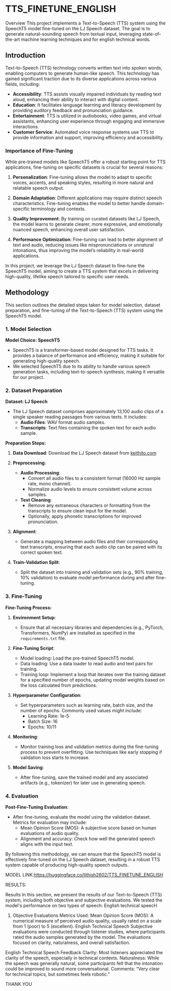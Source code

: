 # TTS_FINETUNE_ENGLISH

Overview
This project implements a Text-to-Speech (TTS) system using the SpeechT5 model fine-tuned on the LJ Speech dataset. The goal is to generate natural-sounding speech from textual input, leveraging state-of-the-art machine learning techniques and for english technical words.
## Introduction

Text-to-Speech (TTS) technology converts written text into spoken words, enabling computers to generate human-like speech. This technology has gained significant traction due to its diverse applications across various fields, including:

- **Accessibility**: TTS assists visually impaired individuals by reading text aloud, enhancing their ability to interact with digital content.
- **Education**: It facilitates language learning and literacy development by providing auditory feedback and pronunciation guidance.
- **Entertainment**: TTS is utilized in audiobooks, video games, and virtual assistants, enhancing user experience through engaging and immersive interactions.
- **Customer Service**: Automated voice response systems use TTS to provide information and support, improving efficiency and accessibility.

### Importance of Fine-Tuning

While pre-trained models like SpeechT5 offer a robust starting point for TTS applications, fine-tuning on specific datasets is crucial for several reasons:

1. **Personalization**: Fine-tuning allows the model to adapt to specific voices, accents, and speaking styles, resulting in more natural and relatable speech output.

2. **Domain Adaptation**: Different applications may require distinct speech characteristics. Fine-tuning enables the model to better handle domain-specific terminology and contexts.

3. **Quality Improvement**: By training on curated datasets like LJ Speech, the model learns to generate clearer, more expressive, and emotionally nuanced speech, enhancing overall user satisfaction.

4. **Performance Optimization**: Fine-tuning can lead to better alignment of text and audio, reducing issues like mispronunciations or unnatural intonations, thus improving the model’s reliability in real-world applications.

In this project, we leverage the LJ Speech dataset to fine-tune the SpeechT5 model, aiming to create a TTS system that excels in delivering high-quality, lifelike speech tailored to specific user needs.


## Methodology

This section outlines the detailed steps taken for model selection, dataset preparation, and fine-tuning of the Text-to-Speech (TTS) system using the SpeechT5 model.

### 1. Model Selection

**Model Choice: SpeechT5**
- SpeechT5 is a transformer-based model designed for TTS tasks. It provides a balance of performance and efficiency, making it suitable for generating high-quality speech.
- We selected SpeechT5 due to its ability to handle various speech generation tasks, including text-to-speech synthesis, making it versatile for our project.

### 2. Dataset Preparation

**Dataset: LJ Speech**
- The LJ Speech dataset comprises approximately 13,100 audio clips of a single speaker reading passages from various texts. It includes:
  - **Audio Files**: WAV format audio samples.
  - **Transcripts**: Text files containing the spoken text for each audio sample.

**Preparation Steps:**
1. **Data Download**: Download the LJ Speech dataset from [keithito.com](https://keithito.com/LJ-Speech-Dataset/) 
   
2. **Preprocessing**:
   - **Audio Processing**:
     - Convert all audio files to a consistent format (16000 Hz sample rate, mono channel).
     - Normalize audio levels to ensure consistent volume across samples.
   - **Text Cleaning**:
     - Remove any extraneous characters or formatting from the transcripts to ensure clean input for the model.
     - Optionally, apply phonetic transcriptions for improved pronunciation.

3. **Alignment**:
   - Generate a mapping between audio files and their corresponding text transcripts, ensuring that each audio clip can be paired with its correct spoken text.

4. **Train-Validation Split**:
   - Split the dataset into training and validation sets (e.g., 90% training, 10% validation) to evaluate model performance during and after fine-tuning.

### 3. Fine-Tuning

**Fine-Tuning Process:**
1. **Environment Setup**:
   - Ensure that all necessary libraries and dependencies (e.g., PyTorch, Transformers, NumPy) are installed as specified in the `requirements.txt` file.

2. **Fine-Tuning Script**:
     - Model loading: Load the pre-trained SpeechT5 model.
     - Data loading: Use a data loader to read audio and text pairs for training.
     - Training loop: Implement a loop that iterates over the training dataset for a specified number of epochs, updating model weights based on the loss calculated from predictions.

3. **Hyperparameter Configuration**:
   - Set hyperparameters such as learning rate, batch size, and the number of epochs. Commonly used values might include:
     - Learning Rate: 1e-5
     - Batch Size: 16
     - Epochs: 10/11

4. **Monitoring**:
   - Monitor training loss and validation metrics during the fine-tuning process to prevent overfitting. Use techniques like early stopping if validation loss starts to increase.

5. **Model Saving**:
   - After fine-tuning, save the trained model and any associated artifacts (e.g., tokenizer) for later use in generating speech.

### 4. Evaluation

**Post-Fine-Tuning Evaluation**:
- After fine-tuning, evaluate the model using the validation dataset. Metrics for evaluation may include:
  - Mean Opinion Score (MOS): A subjective score based on human evaluations of audio quality.
  - Alignment and accuracy: Check how well the generated speech aligns with the input text.

By following this methodology, we can ensure that the SpeechT5 model is effectively fine-tuned on the LJ Speech dataset, resulting in a robust TTS system capable of producing high-quality speech outputs.

MODEL LINK:https://huggingface.co/lithish2602/TTS_FINETUNE_ENGLISH


RESULTS:

Results
In this section, we present the results of our Text-to-Speech (TTS) system, including both objective and subjective evaluations. We tested the model's performance on two types of speech: English technical speecH

1. Objective Evaluations
Metrics Used: Mean Opinion Score (MOS): A numerical measure of perceived audio quality, usually rated on a scale from 1 (poor) to 5 (excellent).
English Technical Speech
Subjective evaluations were conducted through listener studies, where participants rated the audio samples generated by the model. The evaluations focused on clarity, naturalness, and overall satisfaction.

English Technical Speech Feedback
Clarity: Most listeners appreciated the clarity of the speech, especially in technical contexts.
Naturalness: While the speech was generally natural, some participants felt that the intonation could be improved to sound more conversational.
Comments: “Very clear for technical topics, but sometimes feels robotic.”

THANK YOU
